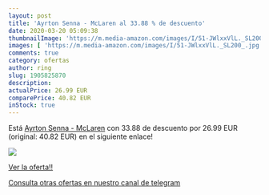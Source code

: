 ```yaml
---
layout: post
title: 'Ayrton Senna - McLaren al 33.88 % de descuento'
date: 2020-03-20 05:09:38
thumbnailImage: 'https://m.media-amazon.com/images/I/51-JWlxxVlL._SL200_.jpg'
images: [ 'https://m.media-amazon.com/images/I/51-JWlxxVlL._SL200_.jpg' ]
comments: true
category: ofertas
author: ring
slug: 1905825870
description:
actualPrice: 26.99 EUR
comparePrice: 40.82 EUR
inStock: true
---
```


Está [Ayrton Senna - McLaren](https://www.amazon.com/dp/1905825870/?tag=redken08-20) con 33.88 de descuento por 26.99 EUR (original: 40.82 EUR) en el siguiente enlace!

[![](https://m.media-amazon.com/images/I/51-JWlxxVlL._SL200_.jpg)](https://www.amazon.com/dp/1905825870/?tag=redken08-20)

[Ver la oferta!!](https://www.amazon.com/dp/1905825870/?tag=redken08-20)

[Consulta otras ofertas en nuestro canal de telegram](https://t.me/s/ofertas25)
